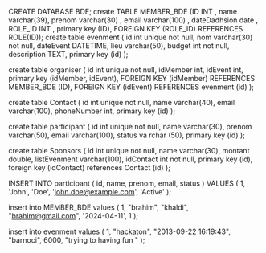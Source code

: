 CREATE DATABASE BDE;
create TABLE MEMBER_BDE  (ID INT , name varchar(39), prenom varchar(30)  , email varchar(100) , dateDadhsion date , ROLE_ID  INT  , primary key (ID), FOREIGN KEY (ROLE_ID) REFERENCES ROLE(ID));
create table evenment (
    id int unique not null,
    nom varchar(30) not null,
    dateEvent DATETIME,
    lieu varchar(50),
    budget int not null,
    description TEXT,
    primary key (id)
);

create table organiser (
    id int unique not null,
    idMember int,
    idEvent int,
    primary key (idMember, idEvent),
    FOREIGN KEY (idMember) REFERENCES MEMBER_BDE (ID),
    FOREIGN KEY (idEvent) REFERENCES evenment (id)
);

create table Contact (
    id int unique not null,
    name varchar(40),
    email varchar(100),
    phoneNumber int,
    primary key (id)
);

create table participant (
    id int unique not null,
    name varchar(30),
    prenom varchar(50),
    email varchar(100),
    status va rchar (50),
    primary key (id)
);

create table Sponsors (
    id int unique not null,
    name varchar(30),
    montant double,
    listEvenment varchar(100),
    idContact int not null,
    primary key (id),
    foreign key (idContact) references Contact (id)
);

INSERT INTO
    participant (
        id,
        name,
        prenom,
        email,
        status
    )
VALUES (
        1,
        'John',
        'Doe',
        'john.doe@example.com',
        'Active'
    );

insert into
    MEMBER_BDE
values (
        1,
        "brahim",
        "khaldi",
        "brahim@gmail.com",
        '2024-04-11',
        1
    );

insert into
    evenment
values (
        1,
        "hackaton",
        "2013-09-22 16:19:43",
        "barnoci",
        6000,
        "trying to having fun "
    );